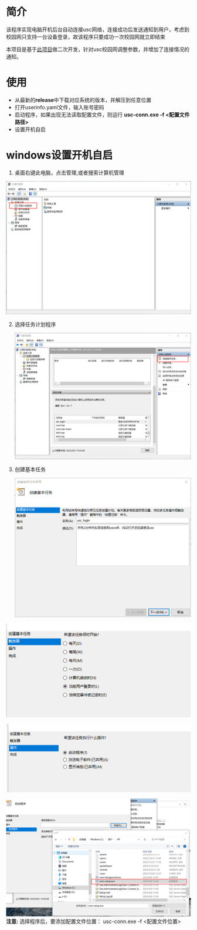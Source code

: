 # 简介
该程序实现电脑开机后台自动连接usc网络，连接成功后发送通知到用户，考虑到校园网只支持一台设备登录，故该程序只要成功一次校园网就立即结束

本项目是基于[此项目](https://github.com/Mmx233/BitSrunLoginGo)做二次开发，针对usc校园网调整参数，并增加了连接情况的通知。

# 使用
- 从最新的**release**中下载对应系统的版本，并解压到任意位置
- 打开userinfo.yaml文件，输入账号密码
-  启动程序，如果出现无法读取配置文件，则运行 **usc-conn.exe -f <配置文件路径>**
- 设置开机自启

# windows设置开机自启

1. 桌面右键此电脑，点击管理,或者搜索计算机管理


![计算机管理](doc/img/计算机管理.png)

2. 选择任务计划程序

   ![创建基本任务](doc/img/创建基本任务.png)

3. 创建基本任务

   ![任务命名](doc/img/任务命名.png)

![每次登录时启动](doc/img/每次登录时启动.png)

![启动程序](doc/img/启动程序.png)

![选择程序](doc/img/选择程序.png)
**注意:** 选择程序后，要添加配置文件位置： usc-conn.exe -f <配置文件位置>
